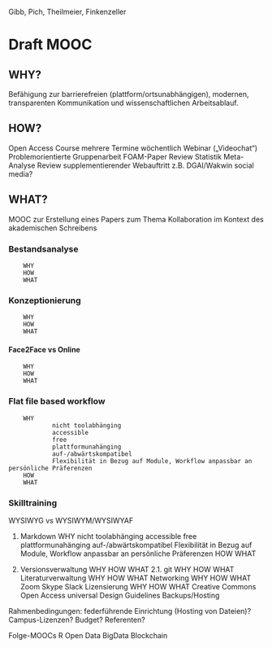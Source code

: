 Gibb, Pich, Theilmeier, Finkenzeller


# Draft MOOC

## WHY?
Befähigung zur barrierefreien (plattform/ortsunabhängigen), modernen, transparenten Kommunikation und wissenschaftlichen Arbeitsablauf.

## HOW?
Open Access Course
mehrere Termine
        wöchentlich
Webinar („Videochat“)
Problemorientierte Gruppenarbeit
        FOAM-Paper
                Review
        Statistik
                Meta-Analyse
                Review
supplementierender Webauftritt
        z.B. DGAI/Wakwin
social media?

## WHAT?

MOOC zur Erstellung eines Papers zum Thema Kollaboration im Kontext des akademischen Schreibens
### Bestandsanalyse
        WHY
        HOW
        WHAT
### Konzeptionierung
        WHY
        HOW
        WHAT
#### Face2Face vs Online
        WHY
        HOW
        WHAT
### Flat file based workflow
        WHY
                nicht toolabhänging
                accessible
                free
                plattformunahänging
                auf-/abwärtskompatibel
                Flexibilität in Bezug auf Module, Workflow anpassbar an persönliche Präferenzen
        HOW
        WHAT
### Skilltraining
WYSIWYG vs WYSIWYM/WYSIWYAF
1. Markdown
        WHY
                nicht toolabhänging
                        accessible
                        free
                plattformunahänging
                auf-/abwärtskompatibel
                Flexibilität in Bezug auf Module, Workflow anpassbar an persönliche Präferenzen
        HOW
        WHAT

2. Versionsverwaltung
        WHY
        HOW
        WHAT
2.1. git
        WHY
        HOW
        WHAT
Literaturverwaltung
        WHY
        HOW
        WHAT
Networking
        WHY
        HOW
        WHAT
                Zoom
                Skype
                Slack
Lizensierung
        WHY
        HOW
        WHAT
        Creative Commons
        Open Access
universal Design Guidelines
Backups/Hosting


Rahmenbedingungen:
federführende Einrichtung (Hosting von Dateien)?
Campus-Lizenzen?
Budget?
Referenten?


Folge-MOOCs
R
Open Data
BigData
Blockchain

